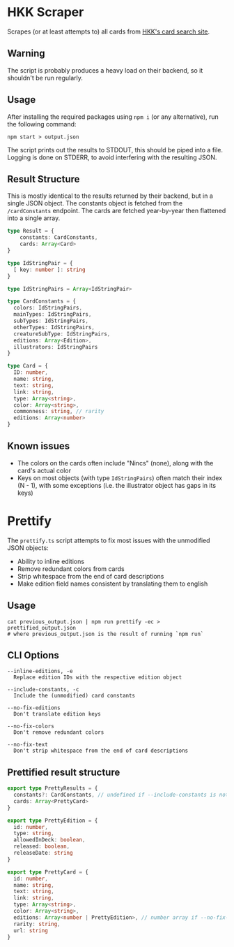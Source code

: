 # HKK Scraper

Scrapes (or at least attempts to) all cards from [HKK's card search site](https://lapkereso.hkk.hu/lapkereso).

## Warning

The script is probably produces a heavy load on their backend, so it shouldn't be run regularly.

## Usage

After installing the required packages using `npm i` (or any alternative), run the following command:

``` shell
npm start > output.json 
```

The script prints out the results to STDOUT, this should be piped into a file.
Logging is done on STDERR, to avoid interfering with the resulting JSON.

## Result Structure
 
This is mostly identical to the results returned by their backend, but in a single JSON object.
The constants object is fetched from the `/cardConstants` endpoint.
The cards are fetched year-by-year then flattened into a single array.

```ts
type Result = {
    constants: CardConstants,
    cards: Array<Card>
}

type IdStringPair = {
  [ key: number ]: string
}

type IdStringPairs = Array<IdStringPair>

type CardConstants = {
  colors: IdStringPairs,
  mainTypes: IdStringPairs,
  subTypes: IdStringPairs,
  otherTypes: IdStringPairs,
  creatureSubType: IdStringPairs,
  editions: Array<Edition>,
  illustrators: IdStringPairs
}

type Card = {
  ID: number,
  name: string,
  text: string,
  link: string,
  type: Array<string>,
  color: Array<string>,
  commonness: string, // rarity
  editions: Array<number>
}
```

## Known issues

- The colors on the cards often include "Nincs" (none), along with the card's actual color
- Keys on most objects (with type `IdStringPairs`) often match their index (N - 1), with some exceptions (i.e. the illustrator object has gaps in its keys) 

# Prettify

The `prettify.ts` script attempts to fix most issues with the unmodified JSON objects:
- Ability to inline editions
- Remove redundant colors from cards
- Strip whitespace from the end of card descriptions
- Make edition field names consistent by translating them to english 

## Usage

``` shell
cat previous_output.json | npm run prettify -ec > prettified_output.json
# where previous_output.json is the result of running `npm run`
```

## CLI Options

```
--inline-editions, -e
  Replace edition IDs with the respective edition object
  
--include-constants, -c
  Include the (unmodified) card constants
  
--no-fix-editions
  Don't translate edition keys
  
--no-fix-colors
  Don't remove redundant colors
  
--no-fix-text
  Don't strip whitespace from the end of card descriptions
```

## Prettified result structure

``` ts
export type PrettyResults = {
  constants?: CardConstants, // undefined if --include-constants is not set
  cards: Array<PrettyCard>
}

export type PrettyEdition = {
  id: number,
  type: string,
  allowedInDeck: boolean,
  released: boolean,
  releaseDate: string
}

export type PrettyCard = {
  id: number,
  name: string,
  text: string,
  link: string,
  type: Array<string>,
  color: Array<string>,
  editions: Array<number | PrettyEdition>, // number array if --no-fix-editions is set
  rarity: string,
  url: string
}
```
